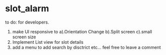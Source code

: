 # slot_alarm

to do:
for developers.
1. make UI responsive to 
  a).Orientation Change
  b).Split screen
  c).small screen size
2. Implement List view for slot details
3.  add a menu to add search by disctrict
etc...
feel free to leave a comment 
